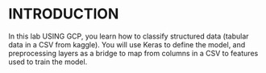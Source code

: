 # INTRODUCTION
In this lab USING GCP, you learn how to classify structured data (tabular data in a CSV from kaggle). You will use Keras to define the model, and preprocessing layers as a bridge to map from columns in a CSV to features used to train the model.


